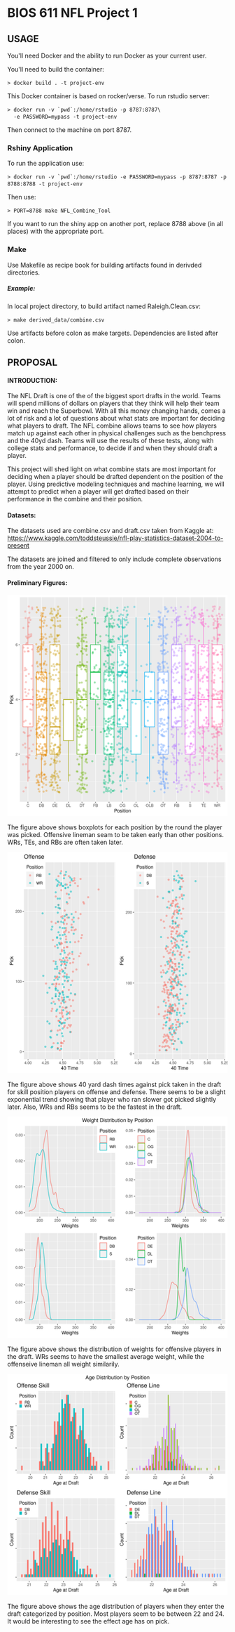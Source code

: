 BIOS 611 NFL Project 1
======================

USAGE
-----
You'll need Docker and the ability to run Docker as your current user.

You'll need to build the container:

    > docker build . -t project-env

This Docker container is based on rocker/verse. To run rstudio server:

    > docker run -v `pwd`:/home/rstudio -p 8787:8787\
      -e PASSWORD=mypass -t project-env
      
Then connect to the machine on port 8787.

### Rshiny Application
To run the application use:

    > docker run -v `pwd`:/home/rstudio -e PASSWORD=mypass -p 8787:8787 -p 8788:8788 -t project-env
    
Then use:

    > PORT=8788 make NFL_Combine_Tool
If you want to run the shiny app on another port, replace 8788 above (in all places) with the appropriate port.

### Make
Use Makefile as recipe book for building artifacts found in derivded directories. 

##### Example:
In local project directory, to build artifact named Raleigh.Clean.csv:

    > make derived_data/combine.csv
    
Use artifacts before colon as make targets. Dependencies are listed after colon. 

PROPOSAL
--------

#### INTRODUCTION:
  
  The NFL Draft is one of the of the biggest sport drafts in the world. Teams will spend millions of dollars on players that they think will help their team win and reach the Superbowl. With all this money changing hands, comes a lot of risk and a lot of questions about what stats are important for deciding what players to draft. The NFL combine allows teams to see how players match up against each other in physical challenges such as the benchpress and the 40yd dash. Teams will use the results of these tests, along with college stats and performance, to decide if and when they should draft a player. 
  
  This project will shed light on what combine stats are most important for deciding when a player should be drafted dependent on the position of the player. Using predictive modeling techniques and machine learning, we will attempt to predict when a player will get drafted based on their performance in the combine and their position. 

#### Datasets:

  The datasets used are combine.csv and draft.csv taken from Kaggle at: https://www.kaggle.com/toddsteussie/nfl-play-statistics-dataset-2004-to-present 
  
  The datasets are joined and filtered to only include complete observations from the year 2000 on.
  
#### Preliminary Figures:

![](preliminary_figures/Boxplot.by.round.png)

The figure above shows boxplots for each position by the round the player was picked. Offensive lineman seam to be taken early than other positions. WRs, TEs, and RBs are often taken later. 


![](preliminary_figures/Off.Def.40s.png)

The figure above shows 40 yard dash times against pick taken in the draft for skill position players on offense and defense. There seems to be a slight exponential trend showing that player who ran slower got picked slightly later. Also, WRs and RBs seems to be the fastest in the draft. 

![](preliminary_figures/Off.Weights.png)

The figure above shows the distribution of weights for offensive players in the draft. WRs seems to have the smallest average weight, while the offenseive lineman all weight similarily. 

![](preliminary_figures/Age.Dist.png)

The figure above shows the age distribution of players when they enter the draft categorized by position. Most players seem to be between 22 and 24. It would be interesting to see the effect age has on pick. 

